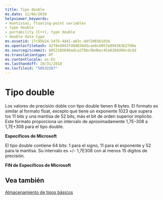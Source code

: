 ```yaml
---
title: Tipo double
ms.date: 11/04/2016
helpviewer_keywords:
- mantissas, floating-point variables
- type double
- portability [C++], type double
- double data type
ms.assetid: 17c85b24-1475-4d41-a03c-ddf2d6561d34
ms.openlocfilehash: 42f8ed943fd9d034d5cae8cb057e094363b27d8e
ms.sourcegitcommit: 6052185696adca270bc9bdbec45a626dd89cdcdd
ms.translationtype: HT
ms.contentlocale: es-ES
ms.lasthandoff: 10/31/2018
ms.locfileid: "50532267"
---
```

# <a name="type-double"></a>Tipo double

Los valores de precisión doble con tipo double tienen 8 bytes. El formato es similar al formato float, excepto que tiene un exponente 1023 que supera los 11 bits y una mantisa de 52 bits, más el bit de orden superior implícito. Este formato proporciona un intervalo de aproximadamente 1,7E–308 a 1,7E+308 para el tipo double.

**Específicos de Microsoft**

El tipo double contiene 64 bits: 1 para el signo, 11 para el exponente y 52 para la mantisa. Su intervalo es +/- 1,7E308 con al menos 15 dígitos de precisión.

**FIN de Específicos de Microsoft**

## <a name="see-also"></a>Vea también

[Almacenamiento de tipos básicos](../c-language/storage-of-basic-types.md)